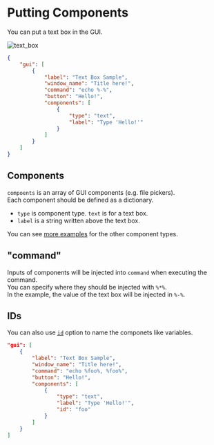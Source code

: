 # Putting Components

You can put a text box in the GUI.  

![text_box](https://github.com/matyalatte/Simple-Command-Runner/assets/69258547/4e42ae56-1525-4dea-8062-47f8e4c0f8de)  

```json
{
    "gui": [
        {
            "label": "Text Box Sample",
            "window_name": "Title here!",
            "command": "echo %-%",
            "button": "Hello!",
            "components": [
                {
                    "type": "text",
                    "label": "Type 'Hello!'"
                }
            ]
        }
    ]
}
```

## Components

`compoents` is an array of GUI components (e.g. file pickers).  
Each component should be defined as a dictionary.  

-   `type` is component type. `text` is for a text box.
-   `label` is a string written above the text box.

You can see [more examples](../../#2-components) for the other component types.

## "command"

Inputs of components will be injected into `command` when executing the command.  
You can specify where they should be injected with `%*%`.  
In the example, the value of the text box will be injected in `%-%`.  

## IDs

You can also use [`id`](../../comp_options/id) option to name the componets like variables.  

```json
"gui": [
    {
        "label": "Text Box Sample",
        "window_name": "Title here!",
        "command": "echo %foo%, %foo%",
        "button": "Hello!",
        "components": [
            {
                "type": "text",
                "label": "Type 'Hello!'",
                "id": "foo"
            }
        ]
    }
]
```
